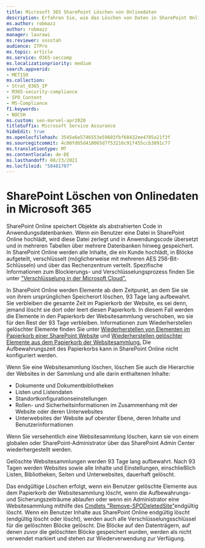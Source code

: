 ```yaml
---
title: Microsoft 365 SharePoint Löschen von Onlinedaten
description: Erfahren Sie, wie das Löschen von Daten in SharePoint Online funktioniert, z. B. wo und wie lange gelöschte Inhalte gespeichert werden.
ms.author: robmazz
author: robmazz
manager: laurawi
ms.reviewer: sosstah
audience: ITPro
ms.topic: article
ms.service: O365-seccomp
ms.localizationpriority: medium
search.appverid:
- MET150
ms.collection:
- Strat_O365_IP
- M365-security-compliance
- SPO_Content
- MS-Compliance
f1.keywords:
- NOCSH
ms.custom: seo-marvel-apr2020
titleSuffix: Microsoft Service Assurance
hideEdit: true
ms.openlocfilehash: 3545a6e5746553e59603fbf68432ee4705a21f3f
ms.sourcegitcommit: 4c00fd65d418065d7f53216c91f455ccb3891c77
ms.translationtype: MT
ms.contentlocale: de-DE
ms.lasthandoff: 08/23/2021
ms.locfileid: "58481707"
---
```

# <a name="sharepoint-online-data-deletion-in-microsoft-365"></a>SharePoint Löschen von Onlinedaten in Microsoft 365

SharePoint Online speichert Objekte als abstrahierten Code in Anwendungsdatenbanken. Wenn ein Benutzer eine Datei in SharePoint Online hochlädt, wird diese Datei zerlegt und in Anwendungscode übersetzt und in mehreren Tabellen über mehrere Datenbanken hinweg gespeichert. In SharePoint Online werden alle Inhalte, die ein Kunde hochlädt, in Blöcke aufgeteilt, verschlüsselt (möglicherweise mit mehreren AES 256-Bit-Schlüsseln) und über das Rechenzentrum verteilt. Spezifische Informationen zum Blockierungs- und Verschlüsselungsprozess finden Sie unter ["Verschlüsselung in der Microsoft Cloud".](/microsoft-365/compliance/office-365-encryption-in-the-microsoft-cloud-overview) 

In SharePoint Online werden Elemente ab dem Zeitpunkt, an dem Sie sie von ihrem ursprünglichen Speicherort löschen, 93 Tage lang aufbewahrt. Sie verbleiben die gesamte Zeit im Papierkorb der Website, es sei denn, jemand löscht sie dort oder leert diesen Papierkorb. In diesem Fall werden die Elemente in den Papierkorb der Websitesammlung verschoben, wo sie für den Rest der 93 Tage verbleiben. Informationen zum Wiederherstellen gelöschter Elemente finden Sie unter [Wiederherstellen von Elementen im Papierkorb einer SharePoint Website](https://support.office.com/article/6df466b6-55f2-4898-8d6e-c0dff851a0be#ID0EAADAAA=Online
) und [Wiederherstellen gelöschter Elemente aus dem Papierkorb der Websitesammlung.](https://support.office.com/article/5fa924ee-16d7-487b-9a0a-021b9062d14b) Die Aufbewahrungszeit des Papierkorbs kann in SharePoint Online nicht konfiguriert werden.

Wenn Sie eine Websitesammlung löschen, löschen Sie auch die Hierarchie der Websites in der Sammlung und alle darin enthaltenen Inhalte:

- Dokumente und Dokumentbibliotheken
- Listen und Listendaten
- Standortkonfigurationseinstellungen
- Rollen- und Sicherheitsinformationen im Zusammenhang mit der Website oder deren Unterwebsites
- Unterwebsites der Website auf oberster Ebene, deren Inhalte und Benutzerinformationen

Wenn Sie versehentlich eine Websitesammlung löschen, kann sie von einem globalen oder SharePoint-Administrator über das SharePoint Admin Center wiederhergestellt werden.

Gelöschte Websitesammlungen werden 93 Tage lang aufbewahrt. Nach 93 Tagen werden Websites sowie alle Inhalte und Einstellungen, einschließlich Listen, Bibliotheken, Seiten und Unterwebsites, dauerhaft gelöscht.

Das endgültige Löschen erfolgt, wenn ein Benutzer gelöschte Elemente aus dem Papierkorb der Websitesammlung löscht, wenn die Aufbewahrungs- und Sicherungszeiträume ablaufen oder wenn ein Administrator eine Websitesammlung mithilfe des [Cmdlets "Remove-SPODeletedSite"](/powershell/module/sharepoint-online/remove-spodeletedsite)endgültig löscht. Wenn ein Benutzer Inhalte aus SharePoint Online endgültig löscht (endgültig löscht oder löscht), werden auch alle Verschlüsselungsschlüssel für die gelöschten Blöcke gelöscht. Die Blöcke auf den Datenträgern, auf denen zuvor die gelöschten Blöcke gespeichert wurden, werden als nicht verwendet markiert und stehen zur Wiederverwendung zur Verfügung.
